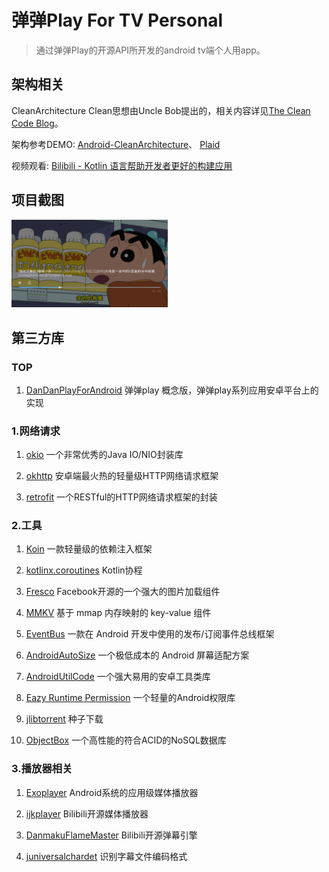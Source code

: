 # 弹弹Play For TV Personal

> 通过弹弹Play的开源API所开发的android tv端个人用app。

## 架构相关
CleanArchitecture
Clean思想由Uncle Bob提出的，相关内容详见[The Clean Code Blog](https://blog.cleancoder.com/uncle-bob/2012/08/13/the-clean-architecture.html)。  

架构参考DEMO:
[Android-CleanArchitecture](https://github.com/android10/Android-CleanArchitecture)、
[Plaid](https://github.com/android/plaid) 

视频观看:
[Bilibili - Kotlin 语言帮助开发者更好的构建应用](https://www.bilibili.com/video/av70762038)


## 项目截图
<img src="./screen/device-2019-10-28-193951.png" width="250">


## 第三方库

### TOP
01) [DanDanPlayForAndroid](https://github.com/xyoye/DanDanPlayForAndroid)
弹弹play 概念版，弹弹play系列应用安卓平台上的实现

### 1.网络请求
01) [okio](https://github.com/square/okio)
一个非常优秀的Java IO/NIO封装库

02) [okhttp](https://github.com/square/okhttp)
安卓端最火热的轻量级HTTP网络请求框架

03) [retrofit](https://github.com/square/retrofi)
一个RESTful的HTTP网络请求框架的封装

### 2.工具
01) [Koin](https://github.com/InsertKoinIO/koin)
一款轻量级的依赖注入框架

02) [kotlinx.coroutines](https://github.com/Kotlin/kotlinx.coroutines)
Kotlin协程

03) [Fresco](https://github.com/facebook/fresco)
Facebook开源的一个强大的图片加载组件

04) [MMKV](https://github.com/Tencent/MMKV)
基于 mmap 内存映射的 key-value 组件

05) [EventBus](https://github.com/greenrobot/EventBus)
一款在 Android 开发中使用的发布/订阅事件总线框架

06) [AndroidAutoSize](https://github.com/JessYanCoding/AndroidAutoSize)
一个极低成本的 Android 屏幕适配方案

07) [AndroidUtilCode](https://github.com/Blankj/AndroidUtilCode)
一个强大易用的安卓工具类库

08) [Eazy Runtime Permission](https://github.com/sagar-viradiya/eazypermissions)
一个轻量的Android权限库

09) [jlibtorrent](https://github.com/frostwire/frostwire-jlibtorrent)
种子下载

10) [ObjectBox](https://github.com/objectbox/objectbox-java)
一个高性能的符合ACID的NoSQL数据库

### 3.播放器相关
01) [Exoplayer](https://github.com/google/ExoPlayer)
Android系统的应用级媒体播放器

02) [ijkplayer](https://github.com/bilibili/ijkplayer)
Bilibili开源媒体播放器

03) [DanmakuFlameMaster](https://github.com/bilibili/DanmakuFlameMaster)
Bilibili开源弹幕引擎

04) [juniversalchardet](https://github.com/albfernandez/juniversalchardet)
识别字幕文件编码格式